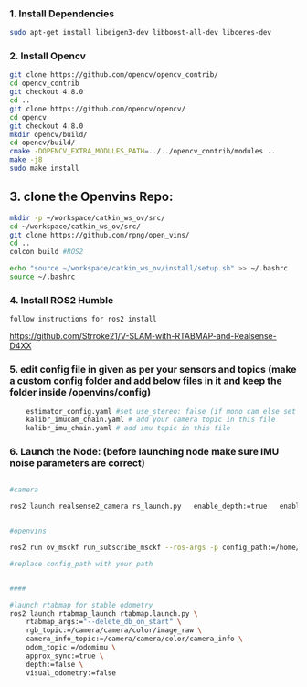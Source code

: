 
### 1. Install Dependencies 

```bash
sudo apt-get install libeigen3-dev libboost-all-dev libceres-dev

```
### 2. Install Opencv

```bash
git clone https://github.com/opencv/opencv_contrib/
cd opencv_contrib
git checkout 4.8.0
cd ..
git clone https://github.com/opencv/opencv/
cd opencv
git checkout 4.8.0
mkdir opencv/build/
cd opencv/build/
cmake -DOPENCV_EXTRA_MODULES_PATH=../../opencv_contrib/modules ..
make -j8
sudo make install
```

## 3. clone the Openvins Repo:

```bash 
mkdir -p ~/workspace/catkin_ws_ov/src/
cd ~/workspace/catkin_ws_ov/src/
git clone https://github.com/rpng/open_vins/
cd ..
colcon build #ROS2

echo "source ~/workspace/catkin_ws_ov/install/setup.sh" >> ~/.bashrc
source ~/.bashrc

```

### 4. Install ROS2 Humble

``` follow instructions for ros2 install ```

https://github.com/Strroke21/V-SLAM-with-RTABMAP-and-Realsense-D4XX

### 5. edit config file in given as per your sensors and topics (make a custom config folder and add below files in it and keep the folder inside /openvins/config)

```bash 
    estimator_config.yaml #set use_stereo: false (if mono cam else set true for stereo)
    kalibr_imucam_chain.yaml # add your camera topic in this file 
    kalibr_imu_chain.yaml # add imu topic in this file 

```

### 6. Launch the Node: (before launching node make sure IMU noise parameters are correct)

```bash

#camera

ros2 launch realsense2_camera rs_launch.py   enable_depth:=true   enable_color:=true   enable_sync:=true   depth_module.depth_profile:=640,480,60   rgb_camera.color_profile:=640,480,60 enable_sync:=true enable_gyro:=true enable_accel:=true unite_imu_method:=2 gyro_fps:=200 accel_fps:=200
```

```bash

#openvins

ros2 run ov_msckf run_subscribe_msckf --ros-args -p config_path:=/home/deathstroke/workspace/catkin_ws_ov/src/open_vins/config/rs_d455/estimator_config.yaml -p verbosity:=DEBUG  -p try_zupt:=true

#replace config_path with your path 

```

```bash

#### 

#launch rtabmap for stable odometry
ros2 launch rtabmap_launch rtabmap.launch.py \
    rtabmap_args:="--delete_db_on_start" \
    rgb_topic:=/camera/camera/color/image_raw \
    camera_info_topic:=/camera/camera/color/camera_info \
    odom_topic:=/odomimu \
    approx_sync:=true \
    depth:=false \
    visual_odometry:=false

```

